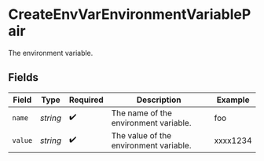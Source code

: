 # CreateEnvVarEnvironmentVariablePair

The environment variable.


## Fields

| Field                                  | Type                                   | Required                               | Description                            | Example                                |
| -------------------------------------- | -------------------------------------- | -------------------------------------- | -------------------------------------- | -------------------------------------- |
| `name`                                 | *string*                               | :heavy_check_mark:                     | The name of the environment variable.  | foo                                    |
| `value`                                | *string*                               | :heavy_check_mark:                     | The value of the environment variable. | xxxx1234                               |